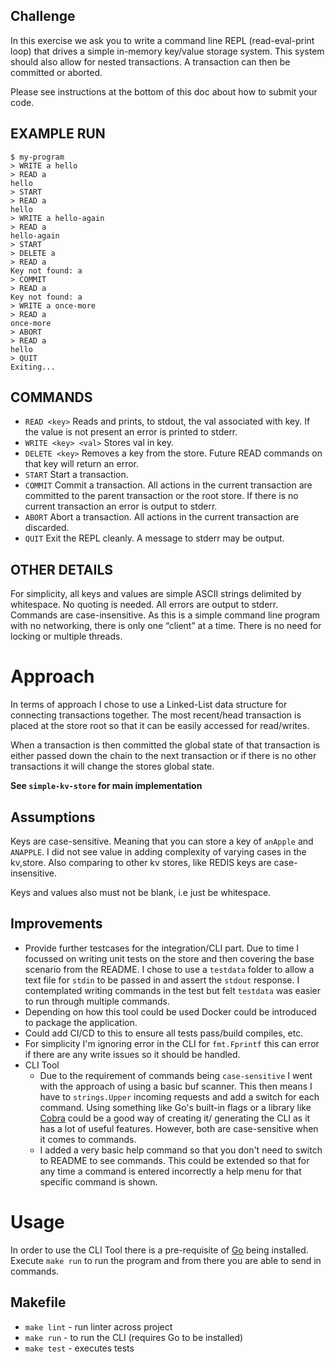 ## Challenge

In this exercise we ask you to write a command line REPL (read-eval-print loop) that drives a simple in-memory key/value storage system. This system should also allow for nested transactions. A transaction can then be committed or aborted.

Please see instructions at the bottom of this doc about how to submit your code.

## EXAMPLE RUN

```
$ my-program
> WRITE a hello
> READ a
hello
> START
> READ a
hello
> WRITE a hello-again
> READ a
hello-again
> START
> DELETE a
> READ a
Key not found: a
> COMMIT
> READ a
Key not found: a
> WRITE a once-more
> READ a
once-more
> ABORT
> READ a
hello
> QUIT
Exiting...
```

## COMMANDS

* `READ <key>` Reads and prints, to stdout, the val associated with key. If the value is not present an error is printed to stderr.
* `WRITE <key> <val>` Stores val in key.
* `DELETE <key>` Removes a key from the store. Future READ commands on that key will return an error.
* `START` Start a transaction.
* `COMMIT` Commit a transaction. All actions in the current transaction are committed to the parent transaction or the root store. If there is no current transaction an error is output to stderr.
* `ABORT` Abort a transaction. All actions in the current transaction are discarded.
* `QUIT` Exit the REPL cleanly. A message to stderr may be output.

## OTHER DETAILS

For simplicity, all keys and values are simple ASCII strings delimited by whitespace. No quoting is needed.
All errors are output to stderr.
Commands are case-insensitive.
As this is a simple command line program with no networking, there is only one “client” at a time. There is no need for locking or multiple threads.



# Approach
In terms of approach I chose to use a Linked-List data structure
for connecting transactions together. The most recent/head transaction
is placed at the store root so that it can be easily accessed for read/writes.

When a transaction is then committed the global state of that transaction is either
passed down the chain to the next transaction or if there is no other transactions
it will change the stores global state.

**See `simple-kv-store` for main implementation**
## Assumptions
Keys are case-sensitive. Meaning that you can store a key of `anApple` and `ANAPPLE`.
I did not see value in adding complexity of varying cases in the kv,store. Also comparing
to other kv stores, like REDIS keys are case-insensitive.

Keys and values also must not be blank, i.e just be whitespace.

## Improvements
* Provide further testcases for the integration/CLI part. Due to time I focussed on writing
  unit tests on the store and then covering the base scenario from the README. I chose to use a
  `testdata` folder to allow a text file for `stdin` to be passed in and assert the `stdout` response.
  I contemplated writing commands in the test but felt `testdata` was easier to run through multiple commands.
* Depending on how this tool could be used Docker could be introduced to package the application.
* Could add CI/CD  to this to ensure all tests pass/build compiles, etc.
* For simplicity I'm ignoring error in the CLI for `fmt.Fprintf` this can error if there are any write issues so it should be handled.
* CLI Tool
  * Due to the requirement of commands being `case-sensitive` I went with the approach
    of using a basic buf scanner. This then means I have to `strings.Upper` incoming
    requests and add a switch for each command. Using something like Go's built-in flags
    or a library like [Cobra](https://github.com/spf13/cobra) could be a good way of creating it/
    generating the CLI as it has a lot of useful features. However, both are case-sensitive when it comes to commands.
  * I added a very basic help command so that you don't need to switch to README to see commands. This could be extended
    so that for any time a command is entered incorrectly a help menu for that specific command is shown.


# Usage
In order to use the CLI Tool there is a pre-requisite of [Go](https://github.com/golang/go) being installed.
Execute `make run` to run the program and from there you are able to send in commands.

## Makefile
* `make lint` - run linter across project
* `make run` - to run the CLI (requires Go to be installed)
* `make test` - executes tests

